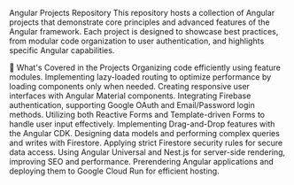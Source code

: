 Angular Projects Repository
This repository hosts a collection of Angular projects that demonstrate core principles and advanced features of the Angular framework. Each project is designed to showcase best practices, from modular code organization to user authentication, and highlights specific Angular capabilities.

🚀 What's Covered in the Projects
Organizing code efficiently using feature modules.
Implementing lazy-loaded routing to optimize performance by loading components only when needed.
Creating responsive user interfaces with Angular Material components.
Integrating Firebase authentication, supporting Google OAuth and Email/Password login methods.
Utilizing both Reactive Forms and Template-driven Forms to handle user input effectively.
Implementing Drag-and-Drop features with the Angular CDK.
Designing data models and performing complex queries and writes with Firestore.
Applying strict Firestore security rules for secure data access.
Using Angular Universal and Nest.js for server-side rendering, improving SEO and performance.
Prerendering Angular applications and deploying them to Google Cloud Run for efficient hosting.
